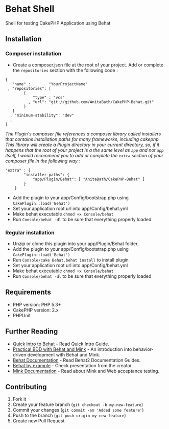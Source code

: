 # Behat Shell

Shell for testing CakePHP Application using Behat

## Installation
### Composer installation

- Create a composer.json file at the root of your project. Add or
  complete the `repositories` section with the following code :
```
{
   "name" :        "YourProjectName"
 , "repositories": [
        {
            "type" : "vcs"
          , "url": "git://github.com/AnitaBath/CakePHP-Behat.git"
        }
   ]
  , "minimum-stability": "dev"
  , 
}
```

_The Plugin's composer file references a composer library called installers that contains
installation paths for many frameworks, including cakephp. This library
will create a Plugin directory in your current directory, so, if it happens
that the root of your project is a the same level as `app` and not `app`
itself, I would recommend you to add or complete the `extra` section of
your composer file in the following way :_

```
"extra" : {
        "installer-paths": {
            "app/Plugin/Behat": [ "AnitaBath/CakePHP-Behat" ]
        }
    }
```

- Add the plugin to your app/Config/bootstrap.php using `CakePlugin::load('Behat')`
- Set your application root url into app/Config/behat.yml
- Make behat executable `chmod +x Console/behat`
- Run `Console/behat -dl` to be sure that everything properly loaded

### Regular installation
- Unzip or clone this plugin into your app/Plugin/Behat folder.
- Add the plugin to your app/Config/bootstrap.php using `CakePlugin::load('Behat')`
- Run `Console/cake Behat.behat install` to install plugin
- Set your application root url into app/Config/behat.yml
- Make behat executable `chmod +x Console/behat`
- Run `Console/behat -dl` to be sure that everything properly loaded

## Requirements

* PHP version: PHP 5.3+
* CakePHP version: 2.x
* PHPUnit
 
## Further Reading

* [Quick Intro to Behat](http://docs.behat.org/quick_intro.html) - Read Quick Intro Guide.
* [Practical BDD with Behat and Mink](http://www.slideshare.net/jmikola1/pratical-bdd-with-behat-and-mink) - An introduction into behavior-driven development with Behat and Mink.
* [Behat Documentation](http://docs.behat.org/index.html) - Read Behat2 Documentation Guides.
* [Behat by example](https://speakerdeck.com/everzet/behat-by-example) - Check presentation from the creator.
* [Mink Documentation](http://mink.behat.org/) - Read about Mink and Web acceptance testing.

## Contributing

1. Fork it
2. Create your feature branch (`git checkout -b my-new-feature`)
3. Commit your changes (`git commit -am 'Added some feature'`)
4. Push to the branch (`git push origin my-new-feature`)
5. Create new Pull Request

